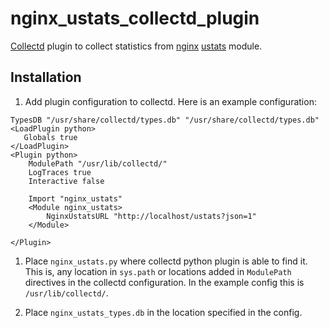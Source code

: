 # nginx_ustats_collectd_plugin

[Collectd](http://collectd.org/) plugin to collect statistics from
[nginx](http://nginx.org/)
[ustats](https://github.com/nginx-modules/ngx_ustats_module) module.


## Installation
1. Add plugin configuration to collectd. Here is an example configuration:
```
TypesDB "/usr/share/collectd/types.db" "/usr/share/collectd/types.db"
<LoadPlugin python>
   Globals true
</LoadPlugin>
<Plugin python>
    ModulePath "/usr/lib/collectd/"
    LogTraces true
    Interactive false

    Import "nginx_ustats"
    <Module nginx_ustats>
        NginxUstatsURL "http://localhost/ustats?json=1"
    </Module>

</Plugin>
```

1. Place `nginx_ustats.py` where collectd python plugin is able to find it.
This is, any location in `sys.path` or locations added in `ModulePath`
directives in the collectd configuration. In the example config this is
`/usr/lib/collectd/`.

2. Place `nginx_ustats_types.db` in the location specified in the config.

